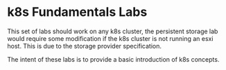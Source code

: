# k8s Fundamentals Labs

This set of labs should work on any k8s cluster, the persistent storage lab would require some modification if the k8s cluster is not running an esxi host. This is due to the storage provider specification.

The intent of these labs is to provide a basic introduction of k8s concepts.
